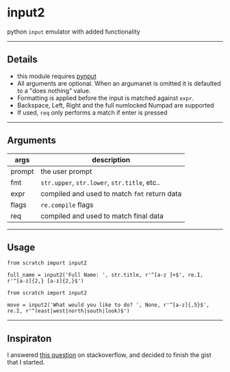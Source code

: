 # input2
python `input` emulator with added functionality

--------

## Details

* this module requires [pynput](https://pypi.org/project/pynput/)
* All arguments are optional. When an argumanet is omitted it is defaulted to a "does nothing" value.
* Formatting is applied before the input is matched against `expr`. 
* Backspace, Left, Right and the full numlocked Numpad are supported
* If used, `req` only performs a match if enter is pressed

-------

## Arguments
|args|description|
|-|-|
|prompt | the user prompt|
|fmt    | `str.upper`, `str.lower`, `str.title`, etc..|
|expr   | compiled and used to match `fmt` return data|
|flags  | `re.compile` flags|
|req    | compiled and used to match final data|

-------

## Usage
```python3
from scratch import input2

full_name = input2('Full Name: ', str.title, r'^[a-z ]+$', re.I, r'^[a-z]{2,} [a-z]{2,}$')
```

```python3
from scratch import input2

move = input2('What would you like to do? ', None, r'^[a-z]{,5}$', re.I, r'^(east|west|north|south|look)$')
```

--------

## Inspiraton

I answered [this question](https://stackoverflow.com/q/76352527/10292330) on stackoverflow, and decided to finish the gist that I started.

